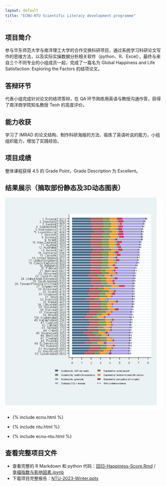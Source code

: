 ```yaml
---
layout: default
title: "ECNU-NTU Scientific Literacy development programme"
---
```

## 项目简介
参与华东师范大学与南洋理工大学的合作交换科研项目，通过系统学习科研论文写作的思维方法，以及实际实操数据分析相关软件（python、R、Excel），最终与来自三个不同专业的小组成员一起，完成了一篇名为 Global
Happiness and Life Satisfaction: Exploring the Factors 的结项论文。

## 答辩环节
代表小组完成针对论文的结项答辩，在 QA 环节熟练用英语与教授沟通作答，获得了南洋商学院知名教授 Teoh 的高度评价。

## 能力收获
学习了 IMRAD 的论文结构、制作科研海报的方法、锻炼了英语听说的能力，小组组织能力，增加了实践经验。

## 项目成绩
整体课程获得 4.5 的 Grade Point，Grade Description 为 Excellent。

## 结果展示（摘取部份静态及3D动态图表）
![NTU](image/NTU.png)

- {% include ecnu.html %}
  
- {% include ntu.html %}
  
- {% include ecnu-ntu.html %}

## 查看完整项目文件
- 查看完整的 R Markdown 和 python 代码：[回归-Happiness-Score.Rmd](code/回归-Happiness-Score.Rmd) / [幸福指数与影响因素.ipynb](code/幸福指数与影响因素.ipynb)
- 下载项目完整报告：[NTU-2023-Winter.pptx](pdf/NTU-2023-Winter.pptx)
